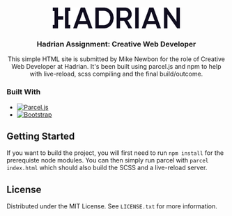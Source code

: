 <div id="top"></div>
<!--
*** Thanks for checking out the Best-README-Template. If you have a suggestion
*** that would make this better, please fork the repo and create a pull request
*** or simply open an issue with the tag "enhancement".
*** Don't forget to give the project a star!
*** Thanks again! Now go create something AMAZING! :D
-->

<!-- PROJECT SHIELDS -->
<!--
*** I'm using markdown "reference style" links for readability.
*** Reference links are enclosed in brackets [ ] instead of parentheses ( ).
*** See the bottom of this document for the declaration of the reference variables
*** for contributors-url, forks-url, etc. This is an optional, concise syntax you may use.
*** https://www.markdownguide.org/basic-syntax/#reference-style-links
-->

<!-- PROJECT LOGO -->
<br />
<div align="center">
  <a href="https://github.com/github_username/repo_name">
    <img src="img/Wordmark_Blue.png" alt="Logo" height="48">
  </a>

<h3 align="center">Hadrian Assignment: Creative Web Developer</h3>

  <p align="center">
    This simple HTML site is submitted by Mike Newbon for the role of Creative Web Developer at Hadrian. It's been built using parcel.js and npm to help with live-reload, scss compiling and the final build/outcome.
  </p>
</div>

### Built With

- [![Parcel.js][parcel.js]][parcel-url]
- [![Bootstrap][bootstrap.com]][bootstrap-url]

<!-- GETTING STARTED -->

## Getting Started

If you want to build the project, you will first need to run `npm install` for the prerequiste node modules. You can then simply run parcel with `parcel index.html` which should also build the SCSS and a live-reload server.

<!-- LICENSE -->

## License

Distributed under the MIT License. See `LICENSE.txt` for more information.

<!-- MARKDOWN LINKS & IMAGES -->
<!-- https://www.markdownguide.org/basic-syntax/#reference-style-links -->

[linkedin-shield]: https://img.shields.io/badge/-LinkedIn-black.svg?style=for-the-badge&logo=linkedin&colorB=555
[linkedin-url]: https://www.linkedin.com/in/mike-newbon-975b15100/
[bootstrap.com]: https://img.shields.io/badge/Bootstrap-563D7C?style=for-the-badge&logo=bootstrap&logoColor=white
[bootstrap-url]: https://getbootstrap.com
[parcel.js]: https://img.shields.io/badge/Parcel.js-f87171?style=for-the-badge&logo=codesandbox&logoColor=white
[parcel-url]: https://parceljs.org/
